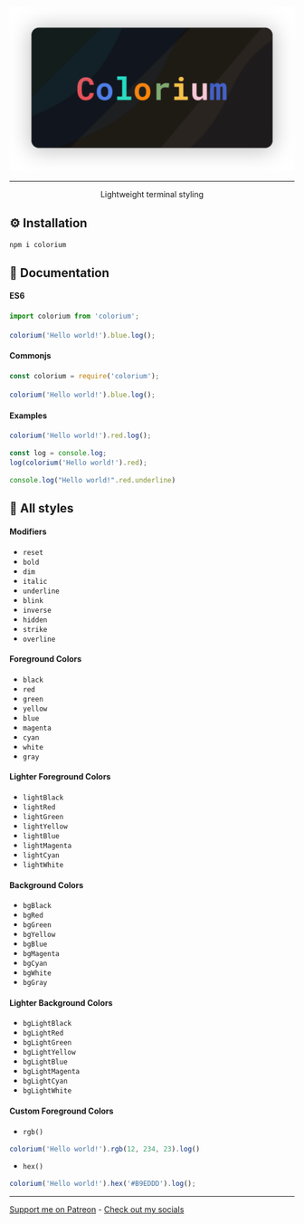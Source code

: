 <p align="center"><img src="https://raw.githubusercontent.com/Axorax/colorium.js/main/logo.svg"></p>

---

<p align="center">Lightweight terminal styling</p>

## ⚙️ Installation

```terminal
npm i colorium
```

## 📖 Documentation

#### ES6

```js
import colorium from 'colorium';

colorium('Hello world!').blue.log();
```

#### Commonjs

```js
const colorium = require('colorium');

colorium('Hello world!').blue.log();
```

#### Examples

```js
colorium('Hello world!').red.log();
```

```js
const log = console.log;
log(colorium('Hello world!').red);
```

```js
console.log("Hello world!".red.underline)
```

## 🙌 All styles

#### Modifiers
* `reset`
* `bold`
* `dim`
* `italic`
* `underline`
* `blink`
* `inverse`
* `hidden`
* `strike`
* `overline`

#### Foreground Colors
* `black`
* `red`
* `green`
* `yellow`
* `blue`
* `magenta`
* `cyan`
* `white`
* `gray`

#### Lighter Foreground Colors
* `lightBlack`
* `lightRed`
* `lightGreen`
* `lightYellow`
* `lightBlue`
* `lightMagenta`
* `lightCyan`
* `lightWhite`

#### Background Colors
* `bgBlack`
* `bgRed`
* `bgGreen`
* `bgYellow`
* `bgBlue`
* `bgMagenta`
* `bgCyan`
* `bgWhite`
* `bgGray`

#### Lighter Background Colors
* `bgLightBlack`
* `bgLightRed`
* `bgLightGreen`
* `bgLightYellow`
* `bgLightBlue`
* `bgLightMagenta`
* `bgLightCyan`
* `bgLightWhite`

#### Custom Foreground Colors
* `rgb()`

```js
colorium('Hello world!').rgb(12, 234, 23).log()
```

* `hex()`

```js
colorium('Hello world!').hex('#B9EDDD').log();
```

---

[Support me on Patreon](https://www.patreon.com/axorax) - 
[Check out my socials](https://github.com/axorax/socials)
